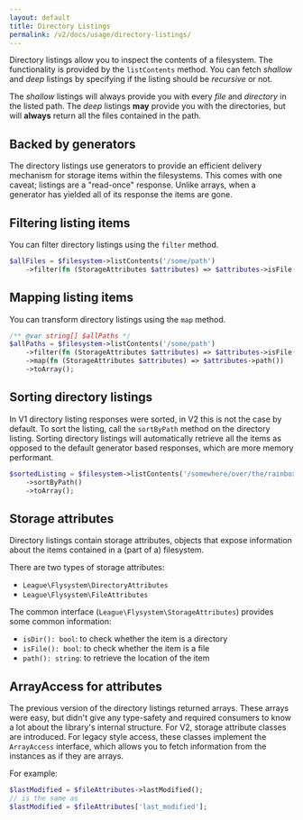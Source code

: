 ```yaml
---
layout: default
title: Directory Listings
permalink: /v2/docs/usage/directory-listings/
---
```


Directory listings allow you to inspect the contents of a filesystem. The functionality
is provided by the `listContents` method. You can fetch _shallow_ and _deep_ listings by
specifying if the listing should be _recursive_ or not.

The _shallow_ listings will always provide you with every _file_ and _directory_ in the
listed path. The _deep_ listings **may** provide you with the directories, but will **always**
return all the files contained in the path.

## Backed by generators

The directory listings use generators to provide an efficient delivery mechanism for
storage items within the filesystems. This comes with one caveat; listings are a "read-once"
response. Unlike arrays, when a generator has yielded all of its response the items are gone.

## Filtering listing items

You can filter directory listings using the `filter` method.

```php
$allFiles = $filesystem->listContents('/some/path')
    ->filter(fn (StorageAttributes $attributes) => $attributes->isFile());
``` 

## Mapping listing items

You can transform directory listings using the `map` method.

```php
/** @var string[] $allPaths */
$allPaths = $filesystem->listContents('/some/path')
    ->filter(fn (StorageAttributes $attributes) => $attributes->isFile())
    ->map(fn (StorageAttributes $attributes) => $attributes->path())
    ->toArray();
```

## Sorting directory listings

In V1 directory listing responses were sorted, in V2 this is not the case by default. To sort
the listing, call the `sortByPath` method on the directory listing. Sorting directory listings will automatically
retrieve all the items as opposed to the default generator based responses, which are more memory performant.

```php
$sortedListing = $filesystem->listContents('/somewhere/over/the/rainbox')
    ->sortByPath()
    ->toArray();
```

## Storage attributes

Directory listings contain storage attributes, objects that expose information about
the items contained in a (part of a) filesystem.

There are two types of storage attributes:

- `League\Flysystem\DirectoryAttributes`
- `League\Flysystem\FileAttributes`

The common interface (`League\Flysystem\StorageAttributes`) provides some common information:

- `isDir(): bool`: to check whether the item is a directory
- `isFile(): bool`: to check whether the item is a file
- `path(): string`: to retrieve the location of the item

## ArrayAccess for attributes

The previous version of the directory listings returned arrays. These arrays were easy, but
didn't give any type-safety and required consumers to know a lot about the library's internal
structure. For V2, storage attribute classes are introduced. For legacy style access, these
classes implement the `ArrayAccess` interface, which allows you to fetch information from
the instances as if they are arrays.

For example:

```php
$lastModified = $fileAttributes->lastModified();
// is the same as
$lastModified = $fileAttributes['last_modified'];
```
